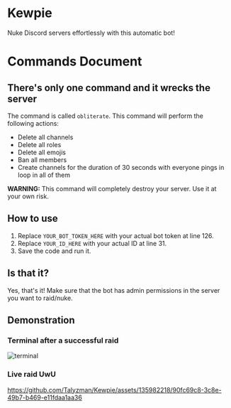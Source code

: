 # Kewpie
Nuke Discord servers effortlessly with this automatic bot!
# Commands Document

## There's only one command and it wrecks the server

The command is called `obliterate`. This command will perform the following actions:

* Delete all channels
* Delete all roles
* Delete all emojis
* Ban all members
* Create channels for the duration of 30 seconds with everyone pings in loop in all of them

**WARNING:** This command will completely destroy your server. Use it at your own risk.

## How to use

1. Replace `YOUR_BOT_TOKEN_HERE` with your actual bot token at line 126.
2. Replace `YOUR_ID_HERE` with your actual ID at line 31.
3. Save the code and run it.

## Is that it?

Yes, that's it! Make sure that the bot has admin permissions in the server you want to raid/nuke.

## Demonstration

### Terminal after a successful raid


![terminal](https://github.com/Talyzman/Kewpie/assets/135982218/8330e247-696c-4d1e-b5fd-7978fcdf4f1a)

### Live raid UwU

https://github.com/Talyzman/Kewpie/assets/135982218/90fc69c8-3c8e-49b7-b469-e11fdaa1aa36

